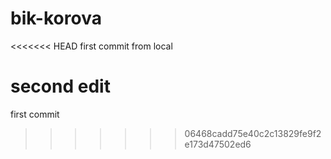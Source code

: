 # bik-korova
<<<<<<< HEAD
first commit
from local

second edit
=======

first commit
>>>>>>> 06468cadd75e40c2c13829fe9f2e173d47502ed6
